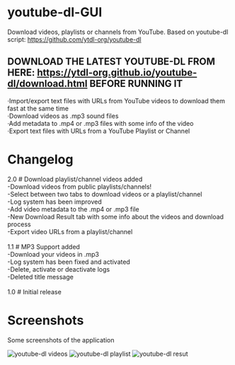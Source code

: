 # youtube-dl-GUI
Download videos, playlists or channels from YouTube. Based on youtube-dl script: https://github.com/ytdl-org/youtube-dl

## DOWNLOAD THE LATEST YOUTUBE-DL FROM HERE: https://ytdl-org.github.io/youtube-dl/download.html BEFORE RUNNING IT

·Import/export text files with URLs from YouTube videos to download them fast at the same time\
·Download videos as .mp3 sound files\
·Add metadata to .mp4 or .mp3 files with some info of the video\
·Export text files with URLs from a YouTube Playlist or Channel

# Changelog
2.0 # Download playlist/channel videos added\
 -Download videos from public playlists/channels!\
 -Select between two tabs to download videos or a playlist/channel\
 -Log system has been improved\
 -Add video metadata to the .mp4 or .mp3 file\
 -New Download Result tab with some info about the videos and download process\
 -Export video URLs from a playlist/channel\
 \
1.1 # MP3 Support added\
 -Download your videos in .mp3\
 -Log system has been fixed and activated\
 -Delete, activate or deactivate logs\
 -Deleted title message\
\
1.0 # Initial release
# Screenshots
Some screenshots of the application

![youtube-dl videos](https://user-images.githubusercontent.com/24766260/56609741-26eaad00-660e-11e9-99a2-4e55dbaf3035.png)
![youtube-dl playlist](https://user-images.githubusercontent.com/24766260/56609742-26eaad00-660e-11e9-8fd9-db31bdf7c9fb.png)
![youtube-dl resut](https://user-images.githubusercontent.com/24766260/56609740-26eaad00-660e-11e9-9693-55a98ae66d3f.png)

